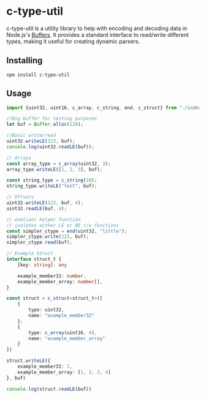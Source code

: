 # c-type-util

c-type-util is a utility library to help with encoding and decoding data in Node.js's
[Buffers](https://nodejs.org/api/buffer.html). It provides a standard interface to read/write different types, making it
useful for creating dynamic parsers.

## Installing

``npm install c-type-util``

## Usage

```typescript
import {uint32, uint16, c_array, c_string, end, c_struct} from "./index";

//Big buffer for testing purposes
let buf = Buffer.alloc(128);

//Basic write/read
uint32.writeLE(123, buf);
console.log(uint32.readLE(buf));

// Arrays
const array_type = c_array(uint32, 3);
array_type.writeLE([1, 2, 3], buf);

const string_type = c_string(10);
string_type.writeLE("test", buf);

// Offsets
uint32.writeLE(123, buf, 4);
uint32.readLE(buf, 4);

// end(ian) helper function
// isolates either LE or BE r/w functions
const simpler_ctype = end(uint32, "little");
simpler_ctype.write(123, buf);
simpler_ctype.read(buf);

// Example Struct
interface struct_t {
    [key: string]: any

    example_member32: number,
    example_member_array: number[],
}

const struct = c_struct<struct_t>([
    {
        type: uint32,
        name: "example_member32"
    },
    {
        type: c_array(uint16, 4),
        name: "example_member_array"
    }
])

struct.writeLE({
    example_member32: 1,
    example_member_array: [1, 2, 3, 4]
}, buf)

console.log(struct.readLE(buf))

```
